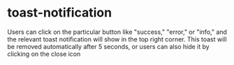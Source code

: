 # toast-notification
Users can click on the particular button like "success," "error," or "info," and the relevant toast notification will show in the top right corner.   This toast will be removed automatically after 5 seconds, or users can also hide it by clicking on the close icon
